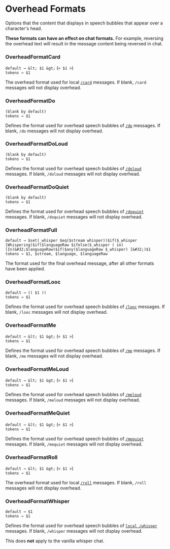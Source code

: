 # Overhead Formats

Options that the content that displays in speech bubbles that appear over a character's head.

**These formats can have an effect on chat formats.**
For example, reversing the overhead text will result in the message content being reversed in chat.

### OverheadFormatCard
`default → &lt; $1 &gt;` (`< $1 >`)  
`tokens → $1`

The overhead format used for local [`/card`](./chat-formats.md#chatformatcard) messages.
If blank, `/card` messages will not display overhead.

### OverheadFormatDo
`(blank by default)`  
`tokens → $1`

Defines the format used for overhead speech bubbles of [`/do`](./chat-formats.md#chatformatdo) messages.
If blank, `/do` messages will not display overhead.

### OverheadFormatDoLoud
`(blank by default)`  
`tokens → $1`

Defines the format used for overhead speech bubbles of [`/doloud`](./chat-formats.md#chatformatdoloud) messages.
If blank, `/doloud` messages will not display overhead.

### OverheadFormatDoQuiet
`(blank by default)`  
`tokens → $1`

Defines the format used for overhead speech bubbles of [`/doquiet`](./chat-formats.md#chatformatdoquiet) messages.
If blank, `/doquiet` messages will not display overhead.

### OverheadFormatFull
`default → $set(_whisper $eq($stream whisper))$if($_whisper [Whispering)$if($languageRaw $ifelse($_whisper ( in) [In)&#32;$languageRaw)$if($any($languageRaw $_whisper) ]&#32;)$1`  
`tokens → $1, $stream, $language, $languageRaw`

The format used for the final overhead message, after all other formats have been applied.

### OverheadFormatLooc
`default → (( $1 ))`  
`tokens → $1`

Defines the format used for overhead speech bubbles of [`/looc`](./chat-formats.md#chatformatlooc) messages.
If blank, `/looc` messages will not display overhead.

### OverheadFormatMe
`default → &lt; $1 &gt;` (`< $1 >`)  
`tokens → $1`

Defines the format used for overhead speech bubbles of [`/me`](./chat-formats.md#chatformatme) messages.
If blank, `/me` messages will not display overhead.

### OverheadFormatMeLoud
`default → &lt; $1 &gt;` (`< $1 >`)  
`tokens → $1`

Defines the format used for overhead speech bubbles of [`/meloud`](./chat-formats.md#chatformatmeloud) messages.
If blank, `/meloud` messages will not display overhead.

### OverheadFormatMeQuiet
`default → &lt; $1 &gt;` (`< $1 >`)  
`tokens → $1`

Defines the format used for overhead speech bubbles of [`/mequiet`](./chat-formats.md#chatformatmequiet) messages.
If blank, `/mequiet` messages will not display overhead.

### OverheadFormatRoll
`default → &lt; $1 &gt;` (`< $1 >`)  
`tokens → $1`

The overhead format used for local [`/roll`](./chat-formats.md#chatformatroll) messages.
If blank, `/roll` messages will not display overhead.

### OverheadFormatWhisper
`default → $1`  
`tokens → $1`

Defines the format used for overhead speech bubbles of [`local /whisper`](./chat-formats.md#chatformatwhisper) messages.
If blank, `/whisper` messages will not display overhead.

This does **not** apply to the vanilla whisper chat.
